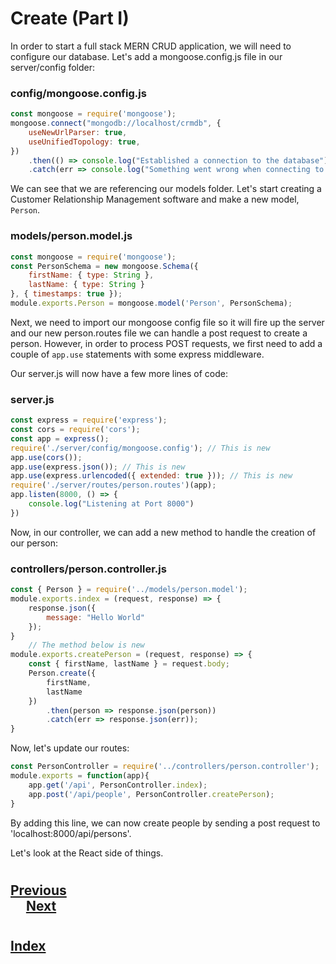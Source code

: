 #   Create (Part I)
 
In order to start a full stack MERN CRUD application, we will need to configure our database. Let's add a mongoose.config.js file in our server/config folder:

### __config/mongoose.config.js__
```js
const mongoose = require('mongoose');
mongoose.connect("mongodb://localhost/crmdb", {
    useNewUrlParser: true,
    useUnifiedTopology: true,
})
    .then(() => console.log("Established a connection to the database"))
    .catch(err => console.log("Something went wrong when connecting to the database", err));
```
We can see that we are referencing our models folder. Let's start creating a Customer Relationship Management software and make a new model, `Person`.
### __models/person.model.js__
```js
const mongoose = require('mongoose');
const PersonSchema = new mongoose.Schema({
    firstName: { type: String },
    lastName: { type: String }
}, { timestamps: true });
module.exports.Person = mongoose.model('Person', PersonSchema);
```
Next, we need to import our mongoose config file so it will fire up the server and our new person.routes file we can handle a post request to create a person. However, in order to process POST requests, we first need to add a couple of `app.use` statements with some express middleware.

Our server.js will now have a few more lines of code:

### __server.js__
```js
const express = require('express');
const cors = require('cors');
const app = express();
require('./server/config/mongoose.config'); // This is new
app.use(cors());
app.use(express.json()); // This is new
app.use(express.urlencoded({ extended: true })); // This is new
require('./server/routes/person.routes')(app);
app.listen(8000, () => {
    console.log("Listening at Port 8000")
})
```
Now, in our controller, we can add a new method to handle the creation of our person:

### __controllers/person.controller.js__
```js
const { Person } = require('../models/person.model');
module.exports.index = (request, response) => {
    response.json({
        message: "Hello World"
    });
}
    // The method below is new
module.exports.createPerson = (request, response) => {
    const { firstName, lastName } = request.body;
    Person.create({
        firstName,
        lastName
    })
        .then(person => response.json(person))
        .catch(err => response.json(err));
}
```
Now, let's update our routes:
```js
const PersonController = require('../controllers/person.controller');
module.exports = function(app){
    app.get('/api', PersonController.index);
    app.post('/api/people', PersonController.createPerson);
}
```
By adding this line, we can now create people by sending a post request to 'localhost:8000/api/persons'.

Let's look at the React side of things.


#
## [Previous](./003_Hello_World.md)<span>&nbsp;&nbsp;&nbsp;&nbsp;&nbsp;&nbsp;&nbsp;&nbsp;&nbsp;&nbsp;&nbsp;&nbsp;&nbsp;&nbsp;&nbsp;&nbsp;&nbsp;&nbsp;&nbsp;&nbsp;&nbsp;&nbsp;&nbsp;&nbsp;&nbsp;&nbsp;&nbsp;&nbsp;&nbsp;&nbsp;&nbsp;&nbsp;&nbsp;&nbsp;&nbsp;&nbsp;&nbsp;&nbsp;&nbsp;&nbsp;&nbsp;&nbsp;&nbsp;&nbsp;&nbsp;&nbsp;&nbsp;&nbsp;&nbsp;&nbsp;&nbsp;&nbsp;&nbsp;&nbsp;&nbsp;&nbsp;&nbsp;&nbsp;&nbsp;&nbsp;&nbsp;&nbsp;&nbsp;&nbsp;&nbsp;&nbsp;&nbsp;&nbsp;&nbsp;&nbsp;&nbsp;&nbsp;&nbsp;&nbsp;&nbsp;&nbsp;&nbsp;&nbsp;&nbsp;&nbsp;&nbsp;&nbsp;&nbsp;&nbsp;&nbsp;&nbsp;&nbsp;</span> [Next](./005_Create_(Part_II).md)
#
##  [Index](../Index.md)